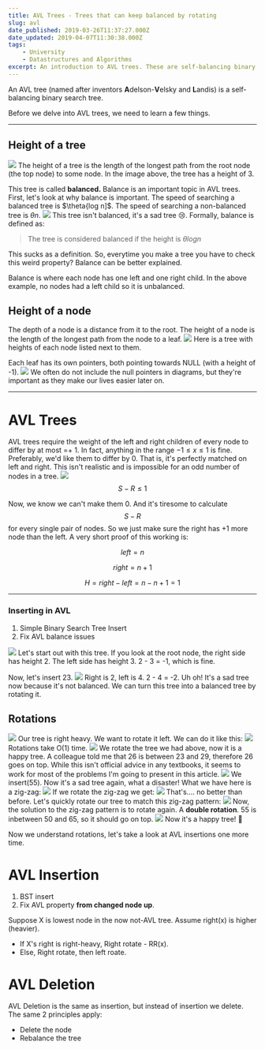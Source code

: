 ```yaml
---
title: AVL Trees - Trees that can keep balanced by rotating
slug: avl
date_published: 2019-03-26T11:37:27.000Z
date_updated: 2019-04-07T11:30:38.000Z
tags: 
    - University
    - Datastructures and Algorithms
excerpt: An introduction to AVL trees. These are self-balancing binary search trees.
---
```


An AVL tree (named after inventors **A**delson-**V**elsky and **L**andis) is a self-balancing binary search tree. 

Before we delve into AVL trees, we need to learn a few things.

---

## Height of a tree
![](/content/images/2019/03/Blank-Diagram-8-.png)
The height of a tree is the length of the longest path from the root node (the top node) to some node. In the image above, the tree has a height of 3. 

This tree is called **balanced.** Balance is an important topic in AVL trees. First, let's look at why balance is important. The speed of searching a balanced tree is $\theta{log n]$. The speed of searching a non-balanced tree is $\theta{n}$.
![](/content/images/2019/03/Blank-Diagram-9-.png)
This tree isn't balanced, it's a sad tree 😢. Formally, balance is defined as:

> The tree is considered balanced if the height is $\theta{log n}$

This sucks as a definition. So, everytime you make a tree you have to check this weird property? Balance can be better explained.

Balance is where each node has one left and one right child. In the above example, no nodes had a left child so it is unbalanced.

## Height of a node

The depth of a node is a distance from it to the root. The height of a node is the length of the longest path from the node to a leaf. 
![](/content/images/2019/03/Blank-Diagram-10-.png)
Here is a tree with heights of each node listed next to them. 

Each leaf has its own pointers, both pointing towards NULL (with a height of -1).
![](/content/images/2019/03/Blank-Diagram-11-.png)
We often do not include the null pointers in diagrams, but they're important as they make our lives easier later on.

---

# AVL Trees

AVL trees require the weight of the left and right children of every node to differ by at most =+ 1. In fact, anything in the range $-1 \le x \le 1$ is fine. Preferably, we'd like them to differ by 0. That is, it's perfectly matched on left and right. This isn't realistic and is impossible for an odd number of nodes in a tree.
![](/content/images/2019/03/Blank-Diagram-12--1.png)
$$S - R \le 1$$

Now, we know we can't make them 0. And it's tiresome to calculate $$S-R$$ for every single pair of nodes. So we just make sure the right has +1 more node than the left. A very short proof of this working is:

$$ left = n$$

$$ right = n + 1$$

$$H = right - left = n - n + 1 = 1$$

---

### Inserting in AVL

1. Simple Binary Search Tree Insert
2. Fix AVL balance issues

![](/content/images/2019/03/Blank-Diagram-13--1.png)
Let's start out with this tree. If you look at the root node, the right side has height 2. The left side has height 3. 2 - 3 = -1, which is fine.

Now, let's insert 23.
![](/content/images/2019/03/Blank-Diagram-14--1.png)
Right is 2, left is 4. 2 - 4 = -2. Uh oh! It's a sad tree now because it's not balanced. We can turn this tree into a balanced tree by rotating it.

## Rotations
![](/content/images/2019/03/Blank-Diagram-15-.png)
Our tree is right heavy. We want to rotate it left. We can do it like this:
![](/content/images/2019/03/Blank-Diagram-16-.png)
Rotations take O(1) time. 
![](/content/images/2019/03/Blank-Diagram-17-.png)
We rotate the tree we had above, now it is a happy tree. A colleague told me that 26 is between 23 and 29, therefore 26 goes on top. While this isn't official advice in any textbooks, it seems to work for most of the problems I'm going to present in this article.
![](/content/images/2019/03/Blank-Diagram-18-.png)
We insert(55). Now it's a sad tree again, what a disaster! What we have here is a zig-zag:
![](/content/images/2019/03/Blank-Diagram-19-.png)
If we rotate the zig-zag we get:
![](/content/images/2019/03/Blank-Diagram-20-.png)
That's.... no better than before. Let's quickly rotate our tree to match this zig-zag pattern:
![](/content/images/2019/03/Blank-Diagram-21-.png)
Now, the solution to the zig-zag pattern is to rotate again. A **double rotation**. 55 is inbetween 50 and 65, so it should go on top.
![](/content/images/2019/03/Blank-Diagram-22-.png)
Now it's a happy tree! 🌴

Now we understand rotations, let's take a look at AVL insertions one more time.

# AVL Insertion

1. BST insert
2. Fix AVL property **from changed node up**.

Suppose X is lowest node in the now not-AVL tree. Assume right(x) is higher (heavier). 

- If X's right is right-heavy, Right rotate - RR(x).
- Else, Right rotate, then left roate. 

# AVL Deletion

AVL Deletion is the same as insertion, but instead of insertion we delete. The same 2 principles apply:

- Delete the node
- Rebalance the tree
